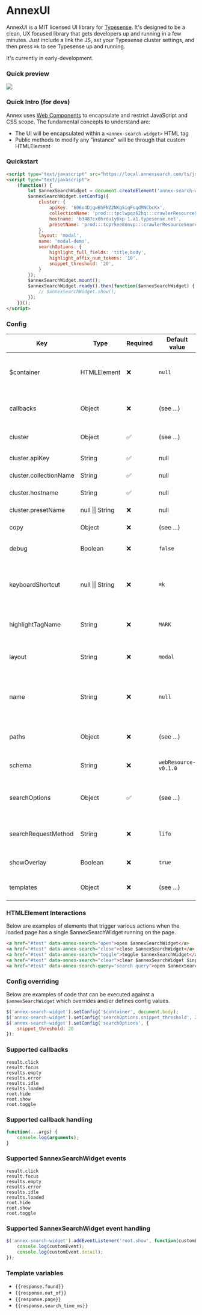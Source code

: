 # AnnexUI
AnnexUI is a MIT licensed UI library for [Typesense](https://typesense.org/).
It's designed to be a clean, UX focused library that gets developers up and
running in a few minutes. Just include a link the JS, set your Typesense cluster
settings, and then press `⌘k` to see Typesense up and running.

It's currently in early-development.

### Quick preview
![](https://416.io/ss/f/x43xuv/r)


### Quick Intro (for devs)
Annex uses [Web Components](https://developer.mozilla.org/en-US/docs/Web/API/Web_components)
to encapsulate and restrict JavaScript and CSS scope. The fundamental concepts
to understand are:

- The UI will be encapsulated within a `<annex-search-widget>` HTML tag
- Public methods to modify any "instance" will be through that custom HTMLElement


### Quickstart
``` html
<script type="text/javascript" src="https://local.annexsearch.com/ts/js"></script>
<script type="text/javascript">
    (function() {
        let $annexSearchWidget = document.createElement('annex-search-widget');
        $annexSearchWidget.setConfig({
            cluster: {
                apiKey: '606o4DjqwBhFNZ2NKgSiqFsqdMNCbcKx',
                collectionName: 'prod:::tpclwpqz62hq:::crawlerResourceSearch:::v0.1.0',
                hostname: 'b3487cx0hrdu1y6kp-1.a1.typesense.net',
                presetName: 'prod:::tcprkee8nnvp:::crawlerResourceSearch:::v0.1.0',
            },
            layout: 'modal',
            name: 'modal-demo',
            searchOptions: {
                highlight_full_fields: 'title,body',
                highlight_affix_num_tokens: '10',
                snippet_threshold: '20',
            }
        });
        $annexSearchWidget.mount();
        $annexSearchWidget.ready().then(function($annexSearchWidget) {
            // $annexSearchWidget.show();
        });
    })();
</script>
```


### Config
| Key                       | Type              | Required   | Default value        | Description                                                                                           |
| --------------------------| ------------------| ---------- | -------------------- | ----------------------------------------------------------------------------------------------------- |
| $container                | HTMLElement       | ❌         | `null`                | The HTMLElement that the $annexSearchWidget element should be appended to.                            |
| callbacks                 | Object            | ❌         | (see ...)             | Map of callback functions that will be triggered upon certain events.                                 |
| cluster                   | Object            | ✅         | (see ...)             | Map of Typesense related cluster auth properties.                                                     |
| cluster.apiKey            | String            | ✅         | null                  | Typesense cluster search API key.                                                                     |
| cluster.collectionName    | String            | ✅         | null                  | Typesense cluster collection name.                                                                    |
| cluster.hostname          | String            | ✅         | null                  | Typesense cluster hostname.                                                                           |
| cluster.presetName        | null \|\| String  | ❌         | null                  | Typesense cluster search preset name.                                                                 |
| copy                      | Object            | ❌         | (see ...)             | Map of copy used in different `templates`.                                                            |
| debug                     | Boolean           | ❌         | `false`               | Whether debugging information should be logged to console.                                            |
| keyboardShortcut          | null \|\| String  | ❌         | `⌘k`                  | The keyboard shortcut that should be used to toggle Annex (does not apply to `inline` instances).     |
| highlightTagName          | String            | ❌         | `MARK`                | The HTMLElement that should be rendered around query matches.                                         |
| layout                    | String            | ❌         | `modal`               | The layout for Annex. Can be: `inline`, `modal`, `panel-left` or `panel-right`.                       |
| name                      | String            | ❌         | `null`                | The name of the instance. Useful for differentiating between multiple $annexSearchWidget instances.   |
| paths                     | Object            | ❌         | (see ...)             | Map of `css` and `template` URLs that are loaded for an $annexSearchWidget.                           |
| schema                    | String            | ❌         | `webResource-v0.1.0`  | Name of the schema associated with the Typesense cluster.                                             |
| searchOptions             | Object            | ✅         | (see ...)             | Map of search options that are passed in a Typesense search query.                                    |
| searchRequestMethod       | String            | ❌         | `lifo`                | The type of search handling. Currently limited to just `lifo` (last in first out)                     |
| showOverlay               | Boolean           | ❌         | `true`                | Whether the overlay HTMLElement should be rendered.                                                   |
| templates                 | Object            | ❌         | (see ...)             | Map of templates that should be used in Annex rendering.                                              |



### HTMLElement Interactions
Below are examples of elements that trigger various actions when the loaded page
has a single $annexSearchWidget running on the page.

``` html
<a href="#test" data-annex-search="open">open $annexSearchWidget</a>
<a href="#test" data-annex-search="close">close $annexSearchWidget</a>
<a href="#test" data-annex-search="toggle">toggle $annexSearchWidget</a>
<a href="#test" data-annex-search="clear">clear $annexSearchWidget $input</a>
<a href="#test" data-annex-search-query="search query">open $annexSearchWidget, insert query and search</a>
````


### Config overriding
Below are examples of code that can be executed against a `$annexSearchWidget`
which overrides and/or defines config values.

``` javascript
$('annex-search-widget').setConfig('$container', document.body);
$('annex-search-widget').setConfig('searchOptions.snippet_threshold', 20);
$('annex-search-widget').setConfig('searchOptions', {
    snippet_threshold: 20
});
```


### Supported callbacks
`result.click`  
`result.focus`  
`results.empty`  
`results.error`  
`results.idle`  
`results.loaded`  
`root.hide`  
`root.show`  
`root.toggle`


### Supported callback handling
``` javascript
function(...args) {
    console.log(arguments);
}
```


### Supported $annexSearchWidget events
`result.click`  
`result.focus`  
`results.empty`  
`results.error`  
`results.idle`  
`results.loaded`  
`root.hide`  
`root.show`  
`root.toggle`



### Supported $annexSearchWidget event handling
``` javascript
$('annex-search-widget').addEventListener('root.show', function(customEvent) {
    console.log(customEvent);
    console.log(customEvent.detail);
});
```


### Template variables
- `{{response.found}}`
- `{{response.out_of}}`
- `{{response.page}}`
- `{{response.search_time_ms}}`
